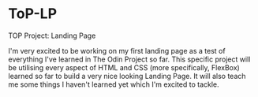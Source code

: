 # ToP-LP
TOP Project: Landing Page

I'm very excited to be working on my first landing page as a test of everything I've learned in The Odin Project so far. This specific project will be utilising every aspect of HTML and CSS (more specifically, FlexBox) learned so far to build a very nice looking Landing Page. It will also teach me some things I haven't learned yet which I'm excited to tackle.
